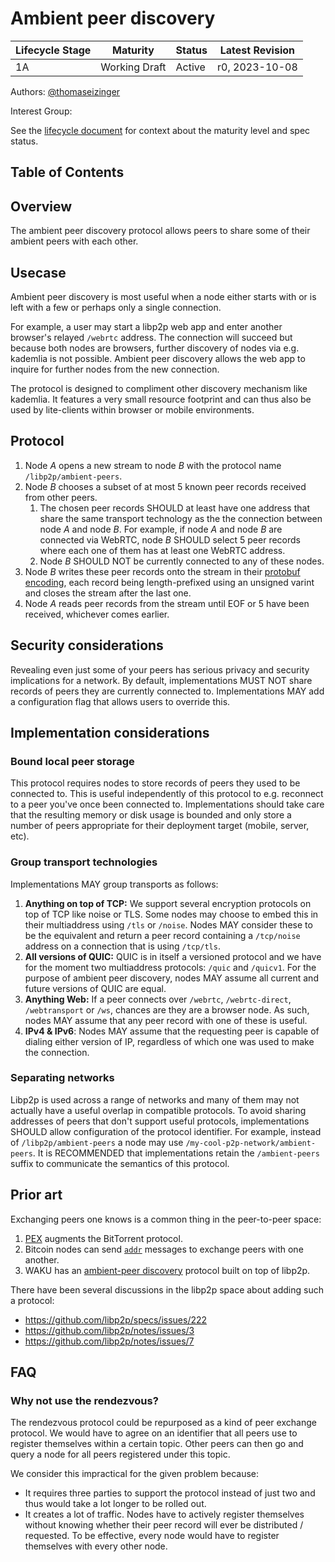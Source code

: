 # Ambient peer discovery

| Lifecycle Stage | Maturity      | Status | Latest Revision |
|-----------------|---------------|--------|-----------------|
| 1A              | Working Draft | Active | r0, 2023-10-08  |

Authors: [@thomaseizinger]

Interest Group: <!-- Please add yourself here. -->

[@thomaseizinger]: https://github.com/thomaseizinger

See the [lifecycle document][lifecycle-spec] for context about the maturity level and spec status.

[lifecycle-spec]: https://github.com/libp2p/specs/blob/master/00-framework-01-spec-lifecycle.md

## Table of Contents

<!-- TODO -->

## Overview

The ambient peer discovery protocol allows peers to share some of their ambient peers with each other.

## Usecase

Ambient peer discovery is most useful when a node either starts with or is left with a few or perhaps only a single connection.

For example, a user may start a libp2p web app and enter another browser's relayed `/webrtc` address.
The connection will succeed but because both nodes are browsers, further discovery of nodes via e.g. kademlia is not possible.
Ambient peer discovery allows the web app to inquire for further nodes from the new connection.

The protocol is designed to compliment other discovery mechanism like kademlia.
It features a very small resource footprint and can thus also be used by lite-clients within browser or mobile environments.

## Protocol

1. Node _A_ opens a new stream to node _B_ with the protocol name `/libp2p/ambient-peers`.
1. Node _B_ chooses a subset of at most 5 known peer records received from other peers.
   1. The chosen peer records SHOULD at least have one address that share the same transport technology as the the connection between node _A_ and node _B_.
      For example, if node _A_ and node _B_ are connected via WebRTC, node _B_ SHOULD select 5 peer records where each one of them has at least one WebRTC address.
   1. Node _B_ SHOULD NOT be currently connected to any of these nodes.
1. Node _B_ writes these peer records onto the stream in their [protobuf encoding](https://github.com/libp2p/specs/blob/master/RFC/0003-routing-records.md#address-record-format), each record being length-prefixed using an unsigned varint and closes the stream after the last one.
1. Node _A_ reads peer records from the stream until EOF or 5 have been received, whichever comes earlier.

## Security considerations

Revealing even just some of your peers has serious privacy and security implications for a network.
By default, implementations MUST NOT share records of peers they are currently connected to.
Implementations MAY add a configuration flag that allows users to override this.

<!-- @vyzo to add more text here -->

## Implementation considerations

### Bound local peer storage

This protocol requires nodes to store records of peers they used to be connected to.
This is useful independently of this protocol to e.g. reconnect to a peer you've once been connected to.
Implementations should take care that the resulting memory or disk usage is bounded and only store a number of peers appropriate for their deployment target (mobile, server, etc). 

### Group transport technologies

Implementations MAY group transports as follows:

1. **Anything on top of TCP:** We support several encryption protocols on top of TCP like noise or TLS.
   Some nodes may choose to embed this in their multiaddress using `/tls` or `/noise`.
   Nodes MAY consider these to be the equivalent and return a peer record containing a `/tcp/noise` address on a connection that is using `/tcp/tls`.
2. **All versions of QUIC:** QUIC is in itself a versioned protocol and we have for the moment two multiaddress protocols: `/quic` and `/quicv1`.
   For the purpose of ambient peer discovery, nodes MAY assume all current and future versions of QUIC are equal.
3. **Anything Web:** If a peer connects over `/webrtc`, `/webrtc-direct`, `/webtransport` or `/ws`, chances are they are a browser node.
   As such, nodes MAY assume that any peer record with one of these is useful.
4. **IPv4 & IPv6**: Nodes MAY assume that the requesting peer is capable of dialing either version of IP, regardless of which one was used to make the connection.

### Separating networks

Libp2p is used across a range of networks and many of them may not actually have a useful overlap in compatible protocols.
To avoid sharing addresses of peers that don't support useful protocols, implementations SHOULD allow configuration of the protocol identifier.
For example, instead of `/libp2p/ambient-peers` a node may use `/my-cool-p2p-network/ambient-peers`.
It is RECOMMENDED that implementations retain the `/ambient-peers` suffix to communicate the semantics of this protocol.

## Prior art

Exchanging peers one knows is a common thing in the peer-to-peer space:

1. [PEX](https://en.wikipedia.org/wiki/Peer_exchange) augments the BitTorrent protocol.
2. Bitcoin nodes can send [`addr`](https://en.bitcoin.it/wiki/Protocol_documentation#addr) messages to exchange peers with one another.
3. WAKU has an [ambient-peer discovery](https://github.com/vacp2p/rfc/blob/master/content/docs/rfcs/34/README.md) protocol built on top of libp2p.

There have been several discussions in the libp2p space about adding such a protocol:

- https://github.com/libp2p/specs/issues/222
- https://github.com/libp2p/notes/issues/3
- https://github.com/libp2p/notes/issues/7

## FAQ

### Why not use the rendezvous?

The rendezvous protocol could be repurposed as a kind of peer exchange protocol.
We would have to agree on an identifier that all peers use to register themselves within a certain topic.
Other peers can then go and query a node for all peers registered under this topic.

We consider this impractical for the given problem because:

- It requires three parties to support the protocol instead of just two and thus would take a lot longer to be rolled out.
- It creates a lot of traffic.
  Nodes have to actively register themselves without knowing whether their peer record will ever be distributed / requested.
  To be effective, every node would have to register themselves with every other node.

